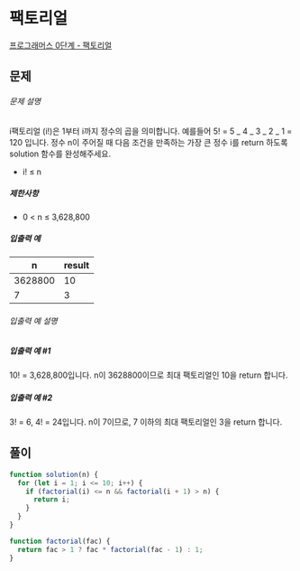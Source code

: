 # 팩토리얼

[프로그래머스 0단계 - 팩토리얼](https://school.programmers.co.kr/learn/courses/30/lessons/120848)

## 문제

###### 문제 설명

i팩토리얼 (i!)은 1부터 i까지 정수의 곱을 의미합니다. 예를들어 5! = 5 _ 4 _ 3 _ 2 _ 1 = 120 입니다. 정수 n이 주어질 때 다음 조건을 만족하는 가장 큰 정수 i를 return 하도록 solution 함수를 완성해주세요.

- i! ≤ n

##### 제한사항

- 0 < n ≤ 3,628,800

##### 입출력 예

| n       | result |
| ------- | ------ |
| 3628800 | 10     |
| 7       | 3      |

###### 입출력 예 설명

##### 입출력 예 #1

10! = 3,628,800입니다. n이 3628800이므로 최대 팩토리얼인 10을 return 합니다.

##### 입출력 예 #2

3! = 6, 4! = 24입니다. n이 7이므로, 7 이하의 최대 팩토리얼인 3을 return 합니다.

## 풀이

```javascript
function solution(n) {
  for (let i = 1; i <= 10; i++) {
    if (factorial(i) <= n && factorial(i + 1) > n) {
      return i;
    }
  }
}

function factorial(fac) {
  return fac > 1 ? fac * factorial(fac - 1) : 1;
}
```
